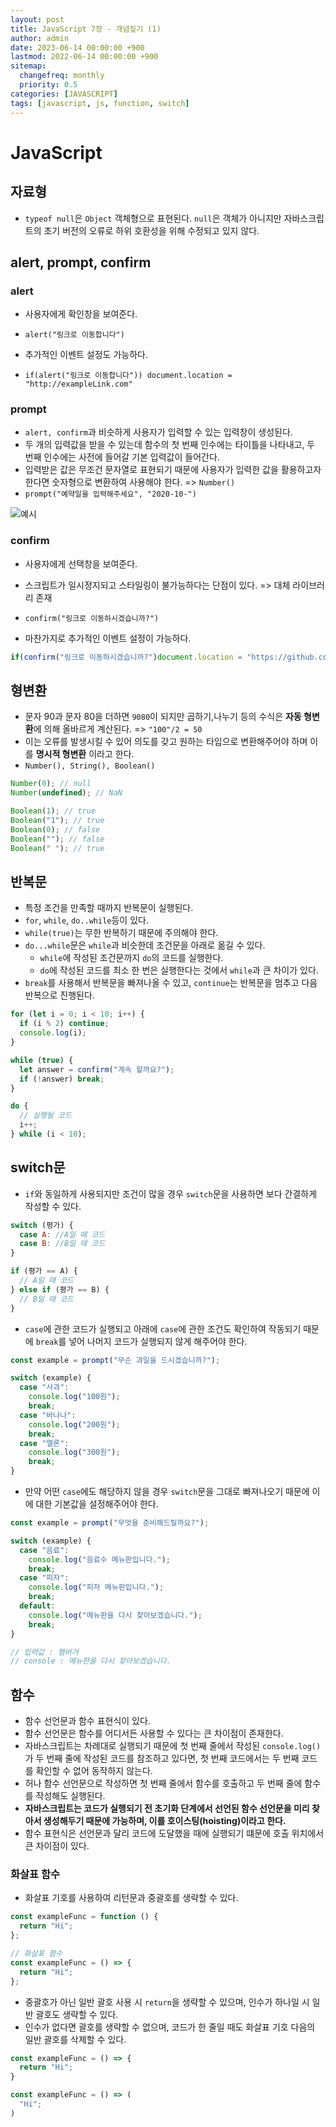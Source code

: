 ```yaml
---
layout: post
title: JavaScript 7장 - 개념짚기 (1)
author: admin
date: 2023-06-14 00:00:00 +900
lastmod: 2022-06-14 00:00:00 +900
sitemap:
  changefreq: monthly
  priority: 0.5
categories: [JAVASCRIPT]
tags: [javascript, js, function, switch]
---
```


# JavaScript

## 자료형

- `typeof null`은 `Object` 객체형으로 표현된다. `null`은 객체가 아니지만 자바스크립트의 초기 버전의 오류로 하위 호환성을 위해 수정되고 있지 않다.

## alert, prompt, confirm

### alert

- 사용자에게 확인창을 보여준다.
- `alert("링크로 이동합니다")`

- 추가적인 이벤트 설정도 가능하다.
- `if(alert("링크로 이동합니다")) document.location = "http://exampleLink.com"`

### prompt

- `alert, confirm`과 비슷하게 사용자가 입력할 수 있는 입력창이 생성된다.
- 두 개의 입력값을 받을 수 있는데 함수의 첫 번째 인수에는 타이틀을 나타내고, 두 번째 인수에는 사전에 들어갈 기본 입력값이 들어간다.
- 입력받은 값은 무조건 문자열로 표현되기 때문에 사용자가 입력한 값을 활용하고자 한다면 숫자형으로 변환하여 사용해야 한다. => `Number()`
- `prompt("예약일을 입력해주세요", "2020-10-")`

![예시](https://github.com/choigirang/none.github.io/assets/118104644/ce39a09e-ef9e-45fd-a47c-83ee29946705)

### confirm

- 사용자에게 선택창을 보여준다.
- 스크립트가 일시정지되고 스타일링이 불가능하다는 단점이 있다. => 대체 라이브러리 존재
- `confirm("링크로 이동하시겠습니까?")`

- 마찬가지로 추가적인 이벤트 설정이 가능하다.

```js
if(confirm("링크로 이동하시겠습니까?")document.location = "https://github.com/choigirang")
```

## 형변환

- 문자 90과 문자 80을 더하면 `9080`이 되지만 곱하기,나누기 등의 수식은 **자동 형변환**에 의해 올바르게 계산된다. => `"100"/2 = 50`
- 이는 오류를 발생시킬 수 있어 의도를 갖고 원하는 타입으로 변환해주어야 하며 이를 **명시적 형변환** 이라고 한다.
- `Number(), String(), Boolean()`

```js
Number(0); // null
Number(undefined); // NaN

Boolean(1); // true
Boolean("1"); // true
Boolean(0); // false
Boolean(""); // false
Boolean(" "); // true
```

## 반복문

- 특정 조건을 만족할 때까지 반복문이 실행된다.
- `for`, `while`, `do..while`등이 있다.
- `while(true)`는 무한 반복하기 때문에 주의해야 한다.
- `do...while`문은 `while`과 비슷한데 조건문을 아래로 옮길 수 있다.
  - `while`에 작성된 조건문까지 `do`의 코드를 실행한다.
  - `do`에 작성된 코드를 최소 한 번은 실행한다는 것에서 `while`과 큰 차이가 있다.
- `break`를 사용해서 반복문을 빠져나올 수 있고, `continue`는 반복문을 멈추고 다음 반복으로 진행된다.

```js
for (let i = 0; i < 10; i++) {
  if (i % 2) continue;
  console.log(i);
}

while (true) {
  let answer = confirm("계속 할까요?");
  if (!answer) break;
}

do {
  // 실행될 코드
  i++;
} while (i < 10);
```

## switch문

- `if`와 동일하게 사용되지만 조건이 많을 경우 `switch`문을 사용하면 보다 간결하게 작성할 수 있다.

```js
switch (평가) {
  case A: //A일 때 코드
  case B: //B일 때 코드
}

if (평가 == A) {
  // A일 때 코드
} else if (평가 == B) {
  // B일 때 코드
}
```

- `case`에 관한 코드가 실행되고 아래에 `case`에 관한 조건도 확인하여 작동되기 때문에 `break`를 넣어 나머지 코드가 실행되지 않게 해주어야 한다.

```js
const example = prompt("무슨 과일을 드시겠습니까?");

switch (example) {
  case "사과":
    console.log("100원");
    break;
  case "바나나":
    console.log("200원");
    break;
  case "멜론":
    console.log("300원");
    break;
}
```

- 만약 어떤 `case`에도 해당하지 않을 경우 `switch`문을 그대로 빠져나오기 때문에 이에 대한 기본값을 설정해주어야 한다.

```js
const example = prompt("무엇을 준비해드릴까요?");

switch (example) {
  case "음료":
    console.log("음료수 메뉴판입니다.");
    break;
  case "피자":
    console.log("피자 메뉴판입니다.");
    break;
  default:
    console.log("메뉴판을 다시 찾아보겠습니다.");
    break;
}

// 입력값 : 햄버거
// console : 메뉴판을 다시 찾아보겠습니다.
```

## 함수

- 함수 선언문과 함수 표현식이 있다.
- 함수 선언문은 함수를 어디서든 사용할 수 있다는 큰 차이점이 존재한다.
- 자바스크립트는 차례대로 실행되기 때문에 첫 번째 줄에서 작성된 `console.log()`가 두 번째 줄에 작성된 코드를 참조하고 있다면, 첫 번째 코드에서는 두 번째 코드를 확인할 수 없어 동작하지 않는다.
- 허나 함수 선언문으로 작성하면 첫 번째 줄에서 함수를 호출하고 두 번째 줄에 함수를 작성해도 실행된다.
- **자바스크립트는 코드가 실행되기 전 초기화 단계에서 선언된 함수 선언문을 미리 찾아서 생성해두기 때문에 가능하며, 이를 호이스팅(hoisting)이라고 한다.**
- 함수 표현식은 선언문과 달리 코드에 도달했을 때에 실행되기 떄문에 호출 위치에서 큰 차이점이 있다.

### 화살표 함수

- 화살표 기호를 사용하여 리턴문과 중괄호를 생략할 수 있다.

```js
const exampleFunc = function () {
  return "Hi";
};

// 화살표 함수
const exampleFunc = () => {
  return "Hi";
};
```

- 중괄호가 아닌 일반 괄호 사용 시 `return`을 생략할 수 있으며, 인수가 하나일 시 일반 괄호도 생략할 수 있다.
- 인수가 없다면 괄호를 생략할 수 없으며, 코드가 한 줄일 때도 화살표 기호 다음의 일반 괄호를 삭제할 수 있다.

```js
const exampleFunc = () => {
  return "Hi";
}

const exampleFunc = () => (
  "Hi";
)
```
